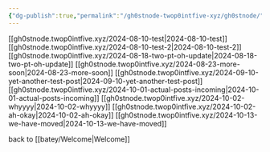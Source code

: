 ```yaml
---
{"dg-publish":true,"permalink":"/gh0stnode-twop0intfive-xyz/gh0stnode/","created":"2024-10-13T16:33:18.036-04:00","updated":"2024-10-13T17:50:10.091-04:00"}
---
```


[[gh0stnode.twop0intfive.xyz/2024-08-10-test\|2024-08-10-test]]
[[gh0stnode.twop0intfive.xyz/2024-08-10-test-2\|2024-08-10-test-2]]
[[gh0stnode.twop0intfive.xyz/2024-08-18-two-pt-oh-update\|2024-08-18-two-pt-oh-update]]
[[gh0stnode.twop0intfive.xyz/2024-08-23-more-soon\|2024-08-23-more-soon]]
[[gh0stnode.twop0intfive.xyz/2024-09-10-yet-another-test-post\|2024-09-10-yet-another-test-post]]
[[gh0stnode.twop0intfive.xyz/2024-10-01-actual-posts-incoming\|2024-10-01-actual-posts-incoming]]
[[gh0stnode.twop0intfive.xyz/2024-10-02-whyyyy\|2024-10-02-whyyyy]]
[[gh0stnode.twop0intfive.xyz/2024-10-02-ah-okay\|2024-10-02-ah-okay]]
[[gh0stnode.twop0intfive.xyz/2024-10-13-we-have-moved\|2024-10-13-we-have-moved]]


back to [[batey/Welcome\|Welcome]]
